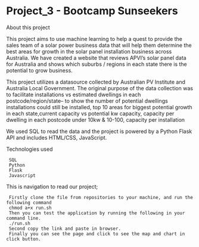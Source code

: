 # Project_3 - Bootcamp Sunseekers

About this project


This project aims to use machine learning to help a quest to provide the sales team of a solar power business data that will help them determine the best areas for growth in the solar panel installation business across Australia. We have created a website that reviews APVI’s solar panel data for Australia and shows which suburbs / regions in each state there is the potential to grow business.
 
This project utilizes a datasource collected by Australian PV Institute and Australia Local Government. The original purpose of the data collection was to facilitate installations vs estimated dwellings in each postcode/region/state– to show the number of potential dwellings installations could still be installed, top 10 areas for biggest potential growth in each state,current capacity vs potential kw capacity, capacity per dwelling in each postcode under 10kw & 10-100, capacity per installation

We used SQL to read the data and the project is powered by a Python Flask API and includes HTML/CSS, JavaScript.

Technologies used

     SQL
     Python
     Flask
     Javascript

This is navigation to read our project;

     Firstly clone the file from repositories to your machine, and run the following command
     chmod a+x run.sh
     Then you can test the application by running the following in your command line.
     ./run.sh
     Second copy the link and paste in browser.
     Finally you can see the page and click to see the map and chart in click button.




  
